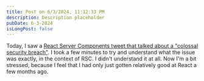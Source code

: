 ```yaml
---
title: Post on 6/3/2024, 11:12:33 PM
description: Description placeholder
pubDate: 6-3-2024
isLongPost: false
---
```

Today, I saw a [React Server Components tweet that talked about a "colossal security breach"](https://x.com/kossnocorp/status/1797472154683879566). I took a few minutes to try and understand what the issue was exactly, in the context of RSC. I didn't understand it at all. Now I'm a bit stressed, because I feel that I had only just gotten relatively good at React a few months ago.